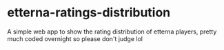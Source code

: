 # etterna-ratings-distribution
A simple web app to show the rating distribution of etterna players, pretty much coded overnight so please don't judge lol
